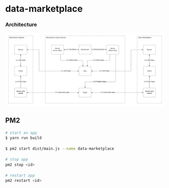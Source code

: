 # data-marketplace

### Architecture

![Data Marketplace Architecture](./docs/assets/data_marketplace.png 'Data Marketplace Architecture')

## PM2

```bash
# start an app
$ yarn run build

$ pm2 start dist/main.js --name data-marketplace

# stop app
pm2 stop <id>

# restart app
pm2 restart <id>
```
